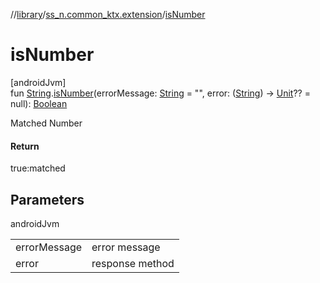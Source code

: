 //[library](../../index.md)/[ss_n.common_ktx.extension](index.md)/[isNumber](is-number.md)

# isNumber

[androidJvm]\
fun [String](https://kotlinlang.org/api/latest/jvm/stdlib/kotlin/-string/index.html).[isNumber](is-number.md)(errorMessage: [String](https://kotlinlang.org/api/latest/jvm/stdlib/kotlin/-string/index.html) = "", error: ([String](https://kotlinlang.org/api/latest/jvm/stdlib/kotlin/-string/index.html)) -&gt; [Unit](https://kotlinlang.org/api/latest/jvm/stdlib/kotlin/-unit/index.html)?? = null): [Boolean](https://kotlinlang.org/api/latest/jvm/stdlib/kotlin/-boolean/index.html)

Matched Number

#### Return

true:matched

## Parameters

androidJvm

| | |
|---|---|
| errorMessage | error message |
| error | response method |
